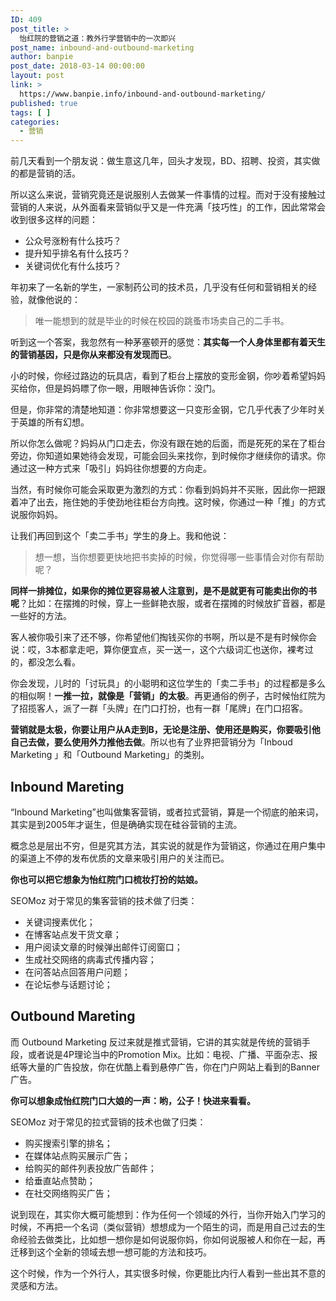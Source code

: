 ```yaml
---
ID: 409
post_title: >
  怡红院的营销之道：教外行学营销中的一次即兴
post_name: inbound-and-outbound-marketing
author: banpie
post_date: 2018-03-14 00:00:00
layout: post
link: >
  https://www.banpie.info/inbound-and-outbound-marketing/
published: true
tags: [ ]
categories:
  - 营销
---
```

前几天看到一个朋友说：做生意这几年，回头才发现，BD、招聘、投资，其实做的都是营销的活。

所以这么来说，营销究竟还是说服别人去做某一件事情的过程。而对于没有接触过营销的人来说，从外面看来营销似乎又是一件充满「技巧性」的工作，因此常常会收到很多这样的问题：

*   公众号涨粉有什么技巧？
*   提升知乎排名有什么技巧？
*   关键词优化有什么技巧？

年初来了一名新的学生，一家制药公司的技术员，几乎没有任何和营销相关的经验，就像他说的：

> 唯一能想到的就是毕业的时候在校园的跳蚤市场卖自己的二手书。

听到这一个答案，我忽然有一种茅塞顿开的感觉：**其实每一个人身体里都有着天生的营销基因，只是你从来都没有发现而已**。

小的时候，你经过路边的玩具店，看到了柜台上摆放的变形金钢，你吵着希望妈妈买给你，但是妈妈瞟了你一眼，用眼神告诉你：没门。

但是，你非常的清楚地知道：你非常想要这一只变形金钢，它几乎代表了少年时关于英雄的所有幻想。

所以你怎么做呢？妈妈从门口走去，你没有跟在她的后面，而是死死的呆在了柜台旁边，你知道如果她待会发现，可能会回头来找你，到时候你才继续你的请求。你通过这一种方式来「吸引」妈妈往你想要的方向走。

当然，有时候你可能会采取更为激烈的方式：你看到妈妈并不买账，因此你一把跟着冲了出去，拖住她的手使劲地往柜台方向拽。这时候，你通过一种「推」的方式说服你妈妈。

让我们再回到这个「卖二手书」学生的身上。我和他说：

> 想一想，当你想要更快地把书卖掉的时候，你觉得哪一些事情会对你有帮助呢？

**同样一排摊位，如果你的摊位更容易被人注意到，是不是就更有可能卖出你的书呢**？比如：在摆摊的时候，穿上一些鲜艳衣服，或者在摆摊的时候放扩音器，都是一些好的方法。

客人被你吸引来了还不够，你希望他们掏钱买你的书啊，所以是不是有时候你会说：哎，3本都拿走吧，算你便宜点，买一送一，这个六级词汇也送你，裸考过的，都没怎么看。

你会发现，儿时的「讨玩具」的小聪明和这位学生的「卖二手书」的过程都是多么的相似啊！**一推一拉，就像是「营销」的太极**。再更通俗的例子，古时候怡红院为了招揽客人，派了一群「头牌」在门口打扮，也有一群「尾牌」在门口招客。

**营销就是太极，你要让用户从A走到B，无论是注册、使用还是购买，你要吸引他自己去做，要么使用外力推他去做**。所以也有了业界把营销分为「Inboud Marketing 」和「Outbound Marketing」的类别。

## Inbound Mareting

“Inbound Marketing”也叫做集客营销，或者拉式营销，算是一个彻底的舶来词，其实是到2005年才诞生，但是确确实现在硅谷营销的主流。

概念总是层出不穷，但是究其方法，其实说的就是作为营销这，你通过在用户集中的渠道上不停的发布优质的文章来吸引用户的关注而已。

**你也可以把它想象为怡红院门口梳妆打扮的姑娘。**

SEOMoz 对于常见的集客营销的技术做了归类：

*   关键词搜素优化；
*   在博客站点发干货文章；
*   用户阅读文章的时候弹出邮件订阅窗口；
*   生成社交网络的病毒式传播内容；
*   在问答站点回答用户问题；
*   在论坛参与话题讨论；

## Outbound Mareting

而 Outbound Marketing 反过来就是推式营销，它讲的其实就是传统的营销手段，或者说是4P理论当中的Promotion Mix。比如：电视、广播、平面杂志、报纸等大量的广告投放，你在优酷上看到悬停广告，你在门户网站上看到的Banner广告。

**你可以想象成怡红院门口大娘的一声：哟，公子！快进来看看。**

SEOMoz 对于常见的拉式营销的技术也做了归类：

*   购买搜索引擎的排名；
*   在媒体站点购买展示广告；
*   给购买的邮件列表投放广告邮件；
*   给垂直站点赞助；
*   在社交网络购买广告；

说到现在，其实你大概可能想到：作为任何一个领域的外行，当你开始入门学习的时候，不再把一个名词（类似营销）想想成为一个陌生的词，而是用自己过去的生命经验去做类比，比如想一想你是如何说服你妈，你如何说服被人和你在一起，再迁移到这个全新的领域去想一想可能的方法和技巧。

这个时候，作为一个外行人，其实很多时候，你更能比内行人看到一些出其不意的灵感和方法。